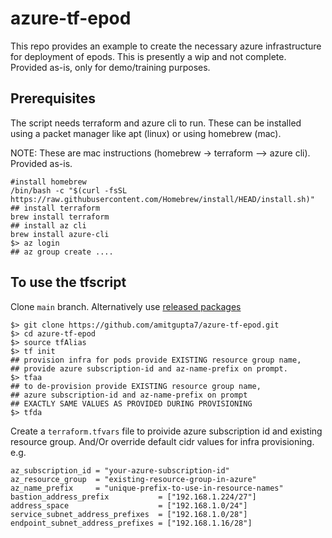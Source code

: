 # azure-tf-epod
This repo provides an example to create the necessary azure infrastructure for deployment of epods. This is presently a wip and not complete. Provided as-is, only for demo/training purposes.

## Prerequisites
The script needs terraform and azure cli to run. These can be installed using a packet manager like apt (linux) or using homebrew (mac).

NOTE: These are mac instructions (homebrew -> terraform --> azure cli). Provided as-is. 
```shell
#install homebrew
/bin/bash -c "$(curl -fsSL https://raw.githubusercontent.com/Homebrew/install/HEAD/install.sh)"
## install terraform
brew install terraform
## install az cli
brew install azure-cli
$> az login
## az group create ....
```

## To use the tfscript
Clone `main` branch. Alternatively use [released packages](https://github.com/amitgupta7/azure-tf-vms/releases)
```shell
$> git clone https://github.com/amitgupta7/azure-tf-epod.git
$> cd azure-tf-epod
$> source tfAlias
$> tf init 
## provision infra for pods provide EXISTING resource group name,
## provide azure subscription-id and az-name-prefix on prompt.
$> tfaa 
## to de-provision provide EXISTING resource group name, 
## azure subscription-id and az-name-prefix on prompt 
## EXACTLY SAME VALUES AS PROVIDED DURING PROVISIONING
$> tfda
```
Create a `terraform.tfvars` file to proivide azure subscription id and existing resource group. And/Or override default cidr values for infra provisioning. e.g.
```hcl
az_subscription_id = "your-azure-subscription-id"
az_resource_group  = "existing-resource-group-in-azure"
az_name_prefix     = "unique-prefix-to-use-in-resource-names"
bastion_address_prefix           = ["192.168.1.224/27"]
address_space                    = ["192.168.1.0/24"]
service_subnet_address_prefixes  = ["192.168.1.0/28"]
endpoint_subnet_address_prefixes = ["192.168.1.16/28"]
```